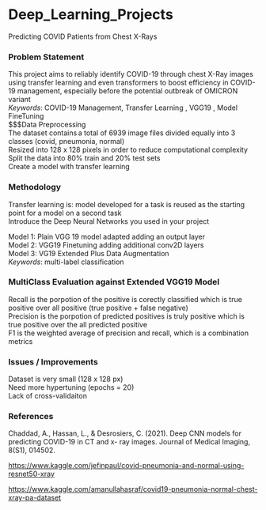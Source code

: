 # Deep_Learning_Projects
Predicting COVID Patients from Chest X-Rays  
### Problem Statement  
This project aims to reliably identify COVID-19 through chest X-Ray images using transfer learning and even transformers to boost efficiency in COVID-19 management, especially before the potential outbreak of OMICRON variant  
*Keywords*: COVID-19 Management, Transfer Learning , VGG19 , Model FineTuning  
$$$Data Preprocessing  
The dataset contains a total of 6939 image files divided equally into 3 classes (covid, pneumonia, normal)  
Resized into 128 x 128 pixels in order to reduce computational complexity  
Split the data into 80% train and 20% test sets   
Create a model with transfer learning  
### Methodology  
Transfer learning is: model developed for a task is reused as the starting point for a model on a second task  
Introduce the Deep Neural Networks you used in your project  

Model 1: Plain VGG 19 model adapted adding an output layer  
Model 2: VGG19 Finetuning adding additional conv2D layers  
Model 3: VG19 Extended Plus Data Augmentation  
*Keywords*: multi-label classification  

### MultiClass Evaluation against Extended VGG19 Model  
Recall is the porpotion of the positive is corectly classified which is true positive over all positive (true positive + false negative)  
Precision is the porpotion of predicted positives is truly positive which is true positive over the all predicted positive  
F1 is the weighted average of precision and recall, which is a combination metrics  

### Issues / Improvements  
Dataset is very small (128 x 128 px)  
Need more hypertuning (epochs = 20)  
Lack of cross-validaiton  
### References  
Chaddad, A., Hassan, L., & Desrosiers, C. (2021). Deep CNN models for predicting COVID-19 in CT and x- ray images. Journal of Medical Imaging, 8(S1), 014502. ​

https://www.kaggle.com/jefinpaul/covid-pneumonia-and-normal-using-resnet50-xray​

https://www.kaggle.com/amanullahasraf/covid19-pneumonia-normal-chest-xray-pa-dataset​
